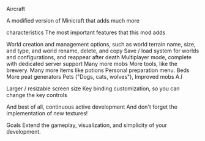 Aircraft

A modified version of Minicraft that adds much more

characteristics
The most important features that this mod adds

World creation and management options, such as world terrain name, size, and type, and world rename, delete, and copy
Save / load system for worlds and configurations, and reappear after death
Multiplayer mode, complete with dedicated server support
Many more mobs
More tools, like the brewery.
Many more items like potions
Personal preparation menu.
Beds
More peat generators
Pets ("Dogs, cats, wolves"),
Improved mobs A.I


Larger / resizable screen size
Key binding customization, so you can change the key controls

And best of all, continuous active development
And don't forget the implementation of new textures!

Goals
Extend the gameplay, visualization, and simplicity of your development.
